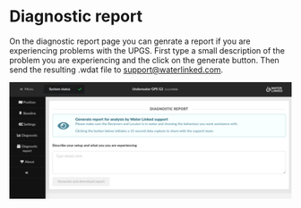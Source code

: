 # Diagnostic report

On the diagnostic report page you can genrate a report if you are experiencing problems with the UPGS. First type a small description of the problem you are experiencing and the click on the generate button. Then send the resulting .wdat file to support@waterlinked.com.

![diagnostics_report](../../img/diagnostic_report_g2.png)